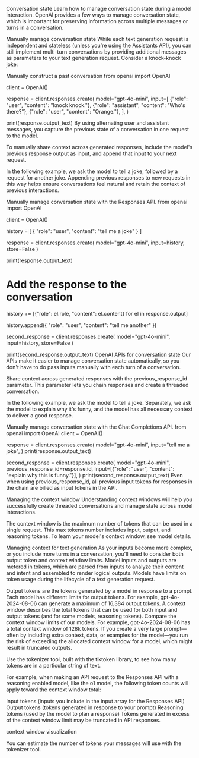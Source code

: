 Conversation state
Learn how to manage conversation state during a model interaction.
OpenAI provides a few ways to manage conversation state, which is important for preserving information across multiple messages or turns in a conversation.

Manually manage conversation state
While each text generation request is independent and stateless (unless you're using the Assistants API), you can still implement multi-turn conversations by providing additional messages as parameters to your text generation request. Consider a knock-knock joke:

Manually construct a past conversation
from openai import OpenAI

client = OpenAI()

response = client.responses.create(
    model="gpt-4o-mini",
    input=[
        {"role": "user", "content": "knock knock."},
        {"role": "assistant", "content": "Who's there?"},
        {"role": "user", "content": "Orange."},
    ],
)

print(response.output_text)
By using alternating user and assistant messages, you capture the previous state of a conversation in one request to the model.

To manually share context across generated responses, include the model's previous response output as input, and append that input to your next request.

In the following example, we ask the model to tell a joke, followed by a request for another joke. Appending previous responses to new requests in this way helps ensure conversations feel natural and retain the context of previous interactions.

Manually manage conversation state with the Responses API.
from openai import OpenAI

client = OpenAI()

history = [
    {
        "role": "user",
        "content": "tell me a joke"
    }
]

response = client.responses.create(
    model="gpt-4o-mini",
    input=history,
    store=False
)

print(response.output_text)

# Add the response to the conversation
history += [{"role": el.role, "content": el.content} for el in response.output]

history.append({ "role": "user", "content": "tell me another" })

second_response = client.responses.create(
    model="gpt-4o-mini",
    input=history,
    store=False
)

print(second_response.output_text)
OpenAI APIs for conversation state
Our APIs make it easier to manage conversation state automatically, so you don't have to do pass inputs manually with each turn of a conversation.

Share context across generated responses with the previous_response_id parameter. This parameter lets you chain responses and create a threaded conversation.

In the following example, we ask the model to tell a joke. Separately, we ask the model to explain why it's funny, and the model has all necessary context to deliver a good response.

Manually manage conversation state with the Chat Completions API.
from openai import OpenAI
client = OpenAI()

response = client.responses.create(
    model="gpt-4o-mini",
    input="tell me a joke",
)
print(response.output_text)

second_response = client.responses.create(
    model="gpt-4o-mini",
    previous_response_id=response.id,
    input=[{"role": "user", "content": "explain why this is funny."}],
)
print(second_response.output_text)
Even when using previous_response_id, all previous input tokens for responses in the chain are billed as input tokens in the API.

Managing the context window
Understanding context windows will help you successfully create threaded conversations and manage state across model interactions.

The context window is the maximum number of tokens that can be used in a single request. This max tokens number includes input, output, and reasoning tokens. To learn your model's context window, see model details.

Managing context for text generation
As your inputs become more complex, or you include more turns in a conversation, you'll need to consider both output token and context window limits. Model inputs and outputs are metered in tokens, which are parsed from inputs to analyze their content and intent and assembled to render logical outputs. Models have limits on token usage during the lifecycle of a text generation request.

Output tokens are the tokens generated by a model in response to a prompt. Each model has different limits for output tokens. For example, gpt-4o-2024-08-06 can generate a maximum of 16,384 output tokens.
A context window describes the total tokens that can be used for both input and output tokens (and for some models, reasoning tokens). Compare the context window limits of our models. For example, gpt-4o-2024-08-06 has a total context window of 128k tokens.
If you create a very large prompt—often by including extra context, data, or examples for the model—you run the risk of exceeding the allocated context window for a model, which might result in truncated outputs.

Use the tokenizer tool, built with the tiktoken library, to see how many tokens are in a particular string of text.

For example, when making an API request to the Responses API with a reasoning enabled model, like the o1 model, the following token counts will apply toward the context window total:

Input tokens (inputs you include in the input array for the Responses API)
Output tokens (tokens generated in response to your prompt)
Reasoning tokens (used by the model to plan a response)
Tokens generated in excess of the context window limit may be truncated in API responses.

context window visualization

You can estimate the number of tokens your messages will use with the tokenizer tool.